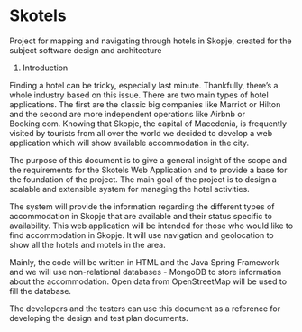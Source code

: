 # Skotels
Project for mapping and navigating through hotels in Skopje, created for the subject software design and architecture

1. Introduction

  Finding a hotel can be tricky, especially last minute. Thankfully, there’s a whole industry based on this issue. There are two main types of hotel applications. The first are the classic big companies like Marriot or Hilton and the second are more independent operations like Airbnb or Booking.com. Knowing that Skopje, the capital of Macedonia, is frequently visited by tourists from all over the world we decided to develop a web application which will show available accommodation in the city.
  
  The purpose of this document is to give a general insight of the scope and the requirements for the Skotels Web Application and to provide a base for the foundation of the project. The main goal of the project is to design a scalable and extensible system for managing the hotel activities. 
  
  The system will provide the information regarding the different types of accommodation in Skopje that are available and their status specific to availability. This web application will be intended for those who would like to find accommodation in Skopje. It will use navigation and geolocation to show all the hotels and motels in the area.
  
  Mainly, the code will be written in HTML and the Java Spring Framework and we will use non-relational databases - MongoDB to store information about the accommodation. Open data from OpenStreetMap will be used to fill the database.
  
  The developers and the testers can use this document as a reference for developing the design and test plan documents.
